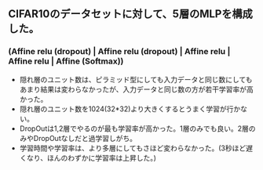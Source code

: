 ## CIFAR10のデータセットに対して、5層のMLPを構成した。
### (Affine relu (dropout) | Affine relu (dropout) | Affine relu | Affine relu | Affine (Softmax))
- 隠れ層のユニット数は、ピラミッド型にしても入力データと同じ数にしてもあまり結果は変わらなかったが、入力データと同じ数の方が若干学習率が高かった。
- 隠れ層のユニット数を1024(32*32)より大きくするとうまく学習が行かない。
- DropOutは1,2層でやるのが最も学習率が高かった。1層のみでも良い。2層のみやDropOutなしだと過学習しがち。
- 学習時間や学習率は、より多層にしてもさほど変わらなかった。(3秒ほど遅くなり、ほんのわずかに学習率は上昇した。)
